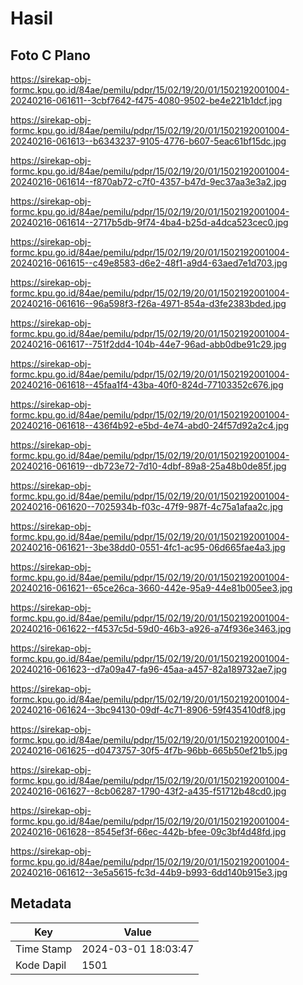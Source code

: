 # Hasil

## Foto C Plano

https://sirekap-obj-formc.kpu.go.id/84ae/pemilu/pdpr/15/02/19/20/01/1502192001004-20240216-061611--3cbf7642-f475-4080-9502-be4e221b1dcf.jpg

https://sirekap-obj-formc.kpu.go.id/84ae/pemilu/pdpr/15/02/19/20/01/1502192001004-20240216-061613--b6343237-9105-4776-b607-5eac61bf15dc.jpg

https://sirekap-obj-formc.kpu.go.id/84ae/pemilu/pdpr/15/02/19/20/01/1502192001004-20240216-061614--f870ab72-c7f0-4357-b47d-9ec37aa3e3a2.jpg

https://sirekap-obj-formc.kpu.go.id/84ae/pemilu/pdpr/15/02/19/20/01/1502192001004-20240216-061614--2717b5db-9f74-4ba4-b25d-a4dca523cec0.jpg

https://sirekap-obj-formc.kpu.go.id/84ae/pemilu/pdpr/15/02/19/20/01/1502192001004-20240216-061615--c49e8583-d6e2-48f1-a9d4-63aed7e1d703.jpg

https://sirekap-obj-formc.kpu.go.id/84ae/pemilu/pdpr/15/02/19/20/01/1502192001004-20240216-061616--96a598f3-f26a-4971-854a-d3fe2383bded.jpg

https://sirekap-obj-formc.kpu.go.id/84ae/pemilu/pdpr/15/02/19/20/01/1502192001004-20240216-061617--751f2dd4-104b-44e7-96ad-abb0dbe91c29.jpg

https://sirekap-obj-formc.kpu.go.id/84ae/pemilu/pdpr/15/02/19/20/01/1502192001004-20240216-061618--45faa1f4-43ba-40f0-824d-77103352c676.jpg

https://sirekap-obj-formc.kpu.go.id/84ae/pemilu/pdpr/15/02/19/20/01/1502192001004-20240216-061618--436f4b92-e5bd-4e74-abd0-24f57d92a2c4.jpg

https://sirekap-obj-formc.kpu.go.id/84ae/pemilu/pdpr/15/02/19/20/01/1502192001004-20240216-061619--db723e72-7d10-4dbf-89a8-25a48b0de85f.jpg

https://sirekap-obj-formc.kpu.go.id/84ae/pemilu/pdpr/15/02/19/20/01/1502192001004-20240216-061620--7025934b-f03c-47f9-987f-4c75a1afaa2c.jpg

https://sirekap-obj-formc.kpu.go.id/84ae/pemilu/pdpr/15/02/19/20/01/1502192001004-20240216-061621--3be38dd0-0551-4fc1-ac95-06d665fae4a3.jpg

https://sirekap-obj-formc.kpu.go.id/84ae/pemilu/pdpr/15/02/19/20/01/1502192001004-20240216-061621--65ce26ca-3660-442e-95a9-44e81b005ee3.jpg

https://sirekap-obj-formc.kpu.go.id/84ae/pemilu/pdpr/15/02/19/20/01/1502192001004-20240216-061622--f4537c5d-59d0-46b3-a926-a74f936e3463.jpg

https://sirekap-obj-formc.kpu.go.id/84ae/pemilu/pdpr/15/02/19/20/01/1502192001004-20240216-061623--d7a09a47-fa96-45aa-a457-82a189732ae7.jpg

https://sirekap-obj-formc.kpu.go.id/84ae/pemilu/pdpr/15/02/19/20/01/1502192001004-20240216-061624--3bc94130-09df-4c71-8906-59f435410df8.jpg

https://sirekap-obj-formc.kpu.go.id/84ae/pemilu/pdpr/15/02/19/20/01/1502192001004-20240216-061625--d0473757-30f5-4f7b-96bb-665b50ef21b5.jpg

https://sirekap-obj-formc.kpu.go.id/84ae/pemilu/pdpr/15/02/19/20/01/1502192001004-20240216-061627--8cb06287-1790-43f2-a435-f51712b48cd0.jpg

https://sirekap-obj-formc.kpu.go.id/84ae/pemilu/pdpr/15/02/19/20/01/1502192001004-20240216-061628--8545ef3f-66ec-442b-bfee-09c3bf4d48fd.jpg

https://sirekap-obj-formc.kpu.go.id/84ae/pemilu/pdpr/15/02/19/20/01/1502192001004-20240216-061612--3e5a5615-fc3d-44b9-b993-6dd140b915e3.jpg


## Metadata

| Key        | Value               |
| ---------- | ------------------- |
| Time Stamp | 2024-03-01 18:03:47 |
| Kode Dapil | 1501                |



